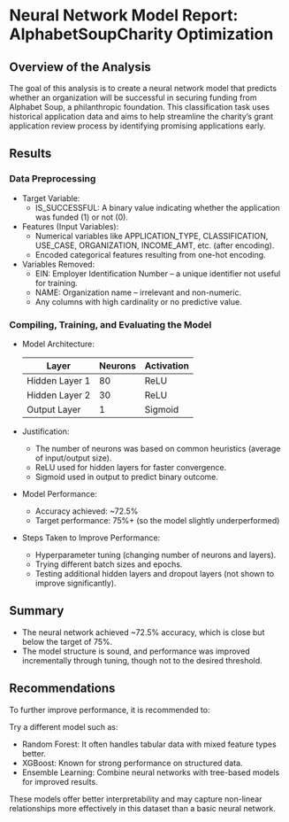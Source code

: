 # Neural Network Model Report: AlphabetSoupCharity Optimization

## Overview of the Analysis
The goal of this analysis is to create a neural network model that predicts whether an organization will be successful in securing funding from Alphabet Soup, a philanthropic foundation. This classification task uses historical application data and aims to help streamline the charity’s grant application review process by identifying promising applications early.

## Results
###  Data Preprocessing
* Target Variable: 
  *  IS_SUCCESSFUL: A binary value indicating whether the application was funded (1) or not (0).
*  Features (Input Variables):
    * Numerical variables like APPLICATION_TYPE, CLASSIFICATION, USE_CASE, ORGANIZATION, INCOME_AMT, etc. (after encoding).
    * Encoded categorical features resulting from one-hot encoding.
* Variables Removed:
    * EIN: Employer Identification Number – a unique identifier not useful for training.
    * NAME: Organization name – irrelevant and non-numeric.
    * Any columns with high cardinality or no predictive value.
### Compiling, Training, and Evaluating the Model
* Model Architecture:

  | Layer          | Neurons | Activation |
  | -------------- | ------- | ---------- |
  | Hidden Layer 1 | 80      | ReLU       |
  | Hidden Layer 2 | 30      | ReLU       |
  | Output Layer   | 1       | Sigmoid    |
* Justification:
    * The number of neurons was based on common heuristics (average of input/output size).
    * ReLU used for hidden layers for faster convergence.
    * Sigmoid used in output to predict binary outcome. 
* Model Performance:
    * Accuracy achieved: ~72.5%
    * Target performance: 75%+ (so the model slightly underperformed)
* Steps Taken to Improve Performance:
    * Hyperparameter tuning (changing number of neurons and layers).
    * Trying different batch sizes and epochs.
    * Testing additional hidden layers and dropout layers (not shown to improve significantly).

## Summary
* The neural network achieved ~72.5% accuracy, which is close but below the target of 75%.
* The model structure is sound, and performance was improved incrementally through tuning, though not to the desired threshold.

## Recommendations
To further improve performance, it is recommended to:

Try a different model such as:
* Random Forest: It often handles tabular data with mixed feature types better.
* XGBoost: Known for strong performance on structured data.
* Ensemble Learning: Combine neural networks with tree-based models for improved results.

These models offer better interpretability and may capture non-linear relationships more effectively in this dataset than a basic neural network.